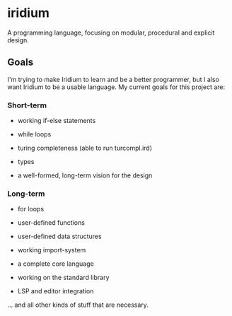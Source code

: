# iridium
A programming language, focusing on modular, procedural and explicit design.

## Goals

I'm trying to make Iridium to learn and be a better programmer, but I also want
Iridium to be a usable language. My current goals for 
this project are:

### Short-term

- working if-else statements

- while loops

- turing completeness (able to run turcompl.ird)

- types

- a well-formed, long-term vision for the design

### Long-term

- for loops

- user-defined functions

- user-defined data structures

- working import-system

- a complete core language

- working on the standard library

- LSP and editor integration

... and all other kinds of stuff that are necessary.
